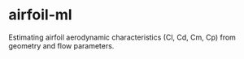 # airfoil-ml
Estimating airfoil aerodynamic characteristics (Cl, Cd, Cm, Cp) from geometry and flow parameters.
